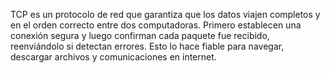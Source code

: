 TCP es un protocolo de red que garantiza que los datos viajen completos y en el orden correcto entre dos computadoras. Primero establecen una conexión segura y luego confirman cada paquete fue recibido, reenviándolo si detectan errores. Esto lo hace fiable para navegar, descargar archivos y comunicaciones en internet.